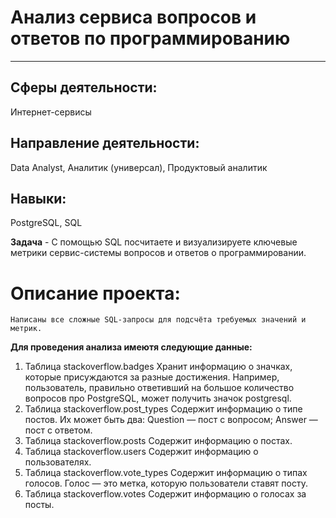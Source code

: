 # Анализ сервиса вопросов и ответов по программированию
________________
## Сферы деятельности: 
Интернет-сервисы

## Направление деятельности: 
Data Analyst, Аналитик (универсал), Продуктовый аналитик

## Навыки:
PostgreSQL, SQL

**Задача** - С помощью SQL посчитаете и визуализируете ключевые метрики сервис-системы вопросов и ответов о программировании.

# Описание проекта: 
	Написаны все сложные SQL-запросы для подсчёта требуемых значений и метрик.

**Для проведения анализа имеютя следующие данные:**

1) Таблица stackoverflow.badges
Хранит информацию о значках, которые присуждаются за разные достижения. Например, пользователь, правильно ответивший на большое количество вопросов про PostgreSQL, может получить значок postgresql.
2) Таблица stackoverflow.post_types
Содержит информацию о типе постов. Их может быть два:
Question — пост с вопросом;
Answer — пост с ответом.
3) Таблица stackoverflow.posts
Содержит информацию о постах.
4) Таблица stackoverflow.users
Содержит информацию о пользователях.
5) Таблица stackoverflow.vote_types
Содержит информацию о типах голосов. Голос — это метка, которую пользователи ставят посту.
6) Таблица stackoverflow.votes
Содержит информацию о голосах за посты. 
